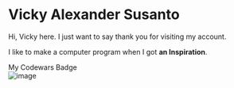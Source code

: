 <!-- - 👋 Hi, I’m @vick1208
- 🤩 I’m interested in ...
- 🌱 I’m currently learning ...
- 💞️ I’m looking to collaborate on ...
- 📫 How to reach me ... -->

<!---
vick1208/vick1208 is a ✨ special ✨ repository because its `README.md` (this file) appears on your GitHub profile.
You can click the Preview link to take a look at your changes.
--->
# Vicky Alexander Susanto

Hi, Vicky here. I just want to say thank you for visiting my account.

I like to make a computer program when I got **an Inspiration**.  

My Codewars Badge  
![image](https://www.codewars.com/users/vick1208/badges/large)
